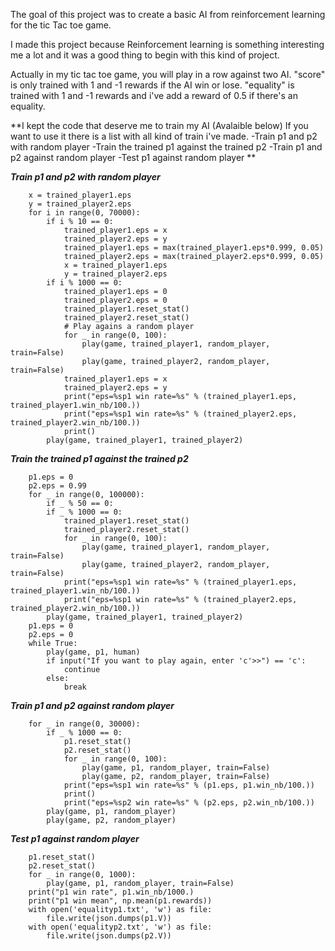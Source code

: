 The goal of this project was to create a basic AI from reinforcement learning for the tic Tac toe game.

I made this project because Reinforcement learning is something interesting me a lot and it was a good thing to begin with this kind of project.

Actually in my tic tac toe game, you will play in a row against two AI.
    "score" is only trained with 1 and -1 rewards if the AI win or lose.
    "equality" is trained with 1 and -1 rewards and i've add a reward of 0.5 if there's an equality.

**I kept the code that deserve me to train my AI (Avalaible below)
    If you want to use it there is a list with all kind of train i've made.
        -Train p1 and p2 with random player
        -Train the trained p1 against the trained p2
        -Train p1 and p2 against random player
        -Test p1 against random player
**



***Train p1 and p2 with random player***
``` 
    x = trained_player1.eps
    y = trained_player2.eps
    for i in range(0, 70000):
        if i % 10 == 0:
            trained_player1.eps = x
            trained_player2.eps = y
            trained_player1.eps = max(trained_player1.eps*0.999, 0.05)
            trained_player2.eps = max(trained_player2.eps*0.999, 0.05)
            x = trained_player1.eps
            y = trained_player2.eps
        if i % 1000 == 0:
            trained_player1.eps = 0
            trained_player2.eps = 0
            trained_player1.reset_stat()
            trained_player2.reset_stat()
            # Play agains a random player
            for _ in range(0, 100):
                play(game, trained_player1, random_player, train=False)
                play(game, trained_player2, random_player, train=False)
            trained_player1.eps = x
            trained_player2.eps = y
            print("eps=%sp1 win rate=%s" % (trained_player1.eps, trained_player1.win_nb/100.))
            print("eps=%sp1 win rate=%s" % (trained_player2.eps, trained_player2.win_nb/100.))
            print()
        play(game, trained_player1, trained_player2)
```

***Train the trained p1 against the trained p2***

```
    p1.eps = 0
    p2.eps = 0.99
    for _ in range(0, 100000):
        if _ % 50 == 0:
        if _ % 1000 == 0:
            trained_player1.reset_stat()
            trained_player2.reset_stat()
            for _ in range(0, 100):
                play(game, trained_player1, random_player, train=False)
                play(game, trained_player2, random_player, train=False)
            print("eps=%sp1 win rate=%s" % (trained_player1.eps, trained_player1.win_nb/100.))
            print("eps=%sp1 win rate=%s" % (trained_player2.eps, trained_player2.win_nb/100.))
        play(game, trained_player1, trained_player2)
    p1.eps = 0
    p2.eps = 0
    while True:
        play(game, p1, human)
        if input("If you want to play again, enter 'c'>>") == 'c':
            continue
        else:
            break
```

***Train p1 and p2 against random player***
```
    for _ in range(0, 30000):
        if _ % 1000 == 0:
            p1.reset_stat()
            p2.reset_stat()
            for _ in range(0, 100):
                play(game, p1, random_player, train=False)
                play(game, p2, random_player, train=False)
            print("eps=%sp1 win rate=%s" % (p1.eps, p1.win_nb/100.))
            print()
            print("eps=%sp2 win rate=%s" % (p2.eps, p2.win_nb/100.))
        play(game, p1, random_player)
        play(game, p2, random_player)
```

***Test p1 against random player***
```
    p1.reset_stat()
    p2.reset_stat()
    for _ in range(0, 1000):
        play(game, p1, random_player, train=False)
    print("p1 win rate", p1.win_nb/1000.)
    print("p1 win mean", np.mean(p1.rewards))
    with open('equalityp1.txt', 'w') as file:
        file.write(json.dumps(p1.V))
    with open('equalityp2.txt', 'w') as file:
        file.write(json.dumps(p2.V))
```
